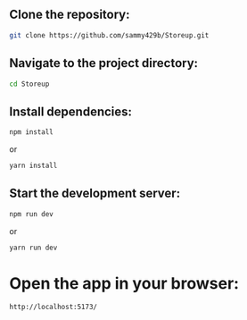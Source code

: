 ## Clone the repository:

```bash
git clone https://github.com/sammy429b/Storeup.git
```

## Navigate to the project directory:

```bash
cd Storeup
```

## Install dependencies:

```bash
npm install
```
or
```bash
yarn install
```

## Start the development server:

```bash
npm run dev
```
or

```bash
yarn run dev
```

# Open the app in your browser:
```bash
http://localhost:5173/
```

